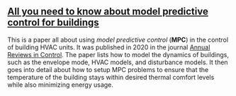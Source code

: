 ## [All you need to know about model predictive control for buildings](https://www.sciencedirect.com/science/article/pii/S1367578820300584)

This is a paper all about using *model predictive control* (**MPC**) in the control of building HVAC units.
It was published in 2020 in the journal [Annual Reviews in Control](https://www.sciencedirect.com/journal/annual-reviews-in-control).
The paper lists how to model the dynamics of buildings, such as the envelope mode, HVAC models, and disturbance models. It then
goes into detail about how to setup MPC problems to ensure that the temperature of the building stays within desired thermal comfort
levels while also minimizing energy usage.
